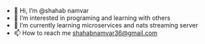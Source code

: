- 👋 Hi, I’m @shahab namvar
- 👀 I’m interested in programing and learning with others
- 🌱 I’m currently learning microservices and nats streaming server
- 📫 How to reach me shahabnamvar36@gmail.com

<!---
shahabnmr/shahabnmr is a ✨ special ✨ repository because its `README.md` (this file) appears on your GitHub profile.
You can click the Preview link to take a look at your changes.
--->
